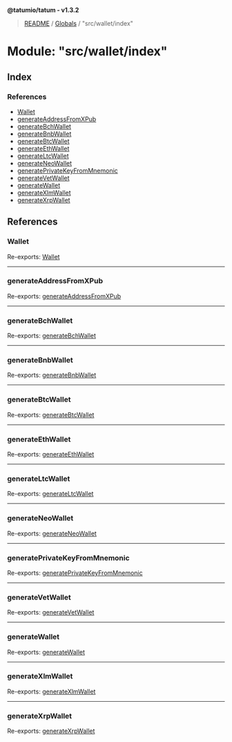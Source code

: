 **@tatumio/tatum - v1.3.2**

> [README](../README.md) / [Globals](../globals.md) / "src/wallet/index"

# Module: "src/wallet/index"

## Index

### References

* [Wallet](_src_wallet_index_.md#wallet)
* [generateAddressFromXPub](_src_wallet_index_.md#generateaddressfromxpub)
* [generateBchWallet](_src_wallet_index_.md#generatebchwallet)
* [generateBnbWallet](_src_wallet_index_.md#generatebnbwallet)
* [generateBtcWallet](_src_wallet_index_.md#generatebtcwallet)
* [generateEthWallet](_src_wallet_index_.md#generateethwallet)
* [generateLtcWallet](_src_wallet_index_.md#generateltcwallet)
* [generateNeoWallet](_src_wallet_index_.md#generateneowallet)
* [generatePrivateKeyFromMnemonic](_src_wallet_index_.md#generateprivatekeyfrommnemonic)
* [generateVetWallet](_src_wallet_index_.md#generatevetwallet)
* [generateWallet](_src_wallet_index_.md#generatewallet)
* [generateXlmWallet](_src_wallet_index_.md#generatexlmwallet)
* [generateXrpWallet](_src_wallet_index_.md#generatexrpwallet)

## References

### Wallet

Re-exports: [Wallet](../interfaces/_src_wallet_wallet_.wallet.md)

___

### generateAddressFromXPub

Re-exports: [generateAddressFromXPub](_src_wallet_address_.md#generateaddressfromxpub)

___

### generateBchWallet

Re-exports: [generateBchWallet](_src_wallet_wallet_.md#generatebchwallet)

___

### generateBnbWallet

Re-exports: [generateBnbWallet](_src_wallet_wallet_.md#generatebnbwallet)

___

### generateBtcWallet

Re-exports: [generateBtcWallet](_src_wallet_wallet_.md#generatebtcwallet)

___

### generateEthWallet

Re-exports: [generateEthWallet](_src_wallet_wallet_.md#generateethwallet)

___

### generateLtcWallet

Re-exports: [generateLtcWallet](_src_wallet_wallet_.md#generateltcwallet)

___

### generateNeoWallet

Re-exports: [generateNeoWallet](_src_wallet_wallet_.md#generateneowallet)

___

### generatePrivateKeyFromMnemonic

Re-exports: [generatePrivateKeyFromMnemonic](_src_wallet_address_.md#generateprivatekeyfrommnemonic)

___

### generateVetWallet

Re-exports: [generateVetWallet](_src_wallet_wallet_.md#generatevetwallet)

___

### generateWallet

Re-exports: [generateWallet](_src_wallet_wallet_.md#generatewallet)

___

### generateXlmWallet

Re-exports: [generateXlmWallet](_src_wallet_wallet_.md#generatexlmwallet)

___

### generateXrpWallet

Re-exports: [generateXrpWallet](_src_wallet_wallet_.md#generatexrpwallet)
